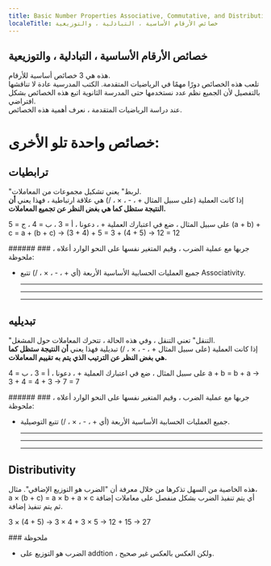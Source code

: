 ```yaml
---
title: Basic Number Properties Associative, Commutative, and Distributive
localeTitle: خصائص الأرقام الأساسية ، التبادلية ، والتوزيعية
---
```

## خصائص الأرقام الأساسية ، التبادلية ، والتوزيعية

هذه هي 3 خصائص أساسية للأرقام.  
تلعب هذه الخصائص دورًا مهمًا في الرياضيات المتقدمة. الكتب المدرسية عادة لا تناقشها بالتفصيل لأن الجميع نظم عدد نستخدمها حتى المدرسة الثانوية اتبع هذه الخصائص بشكل افتراضي.  
عند دراسة الرياضيات المتقدمة ، نعرف أهمية هذه الخصائص.

# خصائص واحدة تلو الأخرى:

## ترابطيات

"لربط" يعني تشكيل مجموعات من المعاملات.  
إذا كانت العملية (على سبيل المثال + ، - ، × ، /) هي علاقة ارتباطية ، فهذا يعني **أن النتيجة ستظل كما هي بغض النظر عن تجميع المعاملات.**

 على سبيل المثال ، ضع في اعتبارك العملية + ، 
 دعونا ، أ = 3 ، ب = 4 ، ج = 5 
 (a + b) + c = a + (b + c) 
 -> (3 + 4) + 5 = 3 + (4 + 5) 
 -> 12 = 12 

\###### جربها مع عملية الضرب ، وقيم المتغير نفسها على النحو الوارد أعلاه ، ### ملحوظة:

*   جميع العمليات الحسابية الأساسية الأربعة (أي + ، - ، × ، /) تتبع Associativity.
    
    * * *
    
    * * *
    
    * * *
    

## تبديليه

"التنقل" تعني التنقل ، وفي هذه الحالة ، تتحرك المعاملات حول المشغل.  
إذا كانت العملية (على سبيل المثال + ، - ، × ، /) تبديلية فهذا يعني **أن النتيجة ستظل كما هي بغض النظر عن الترتيب الذي يتم به تقييم المعاملات.**

 على سبيل المثال ، ضع في اعتبارك العملية + ، 
 دعونا ، أ = 3 ، ب = 4 
 a + b = b + a 
 -> 3 + 4 = 4 + 3 
 -> 7 = 7 

\###### جربها مع عملية الضرب ، وقيم المتغير نفسها على النحو الوارد أعلاه ، ### ملحوظة:

*   جميع العمليات الحسابية الأساسية الأربعة (أي + ، - ، × ، /) تتبع التوصيلية.
    
    * * *
    
    * * *
    
    * * *
    

## Distributivity

هذه الخاصية من السهل تذكرها من خلال معرفة أن "الضرب هو التوزيع الإضافي". مثال،  
a × (b + c) = a × b + a × c أي يتم تنفيذ الضرب بشكل منفصل على معاملات إضافة ثم يتم تنفيذ إضافة.  

 3 × (4 + 5) 
 -> 3 × 4 + 3 × 5 
 -> 12 + 15 
 -> 27 

\### ملحوظة

*   الضرب هو التوزيع على addtion ، ولكن العكس بالعكس غير صحيح.